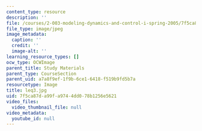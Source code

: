 ```yaml
---
content_type: resource
description: ''
file: /courses/2-003-modeling-dynamics-and-control-i-spring-2005/7f5ca87da99fa9744dd078b1256e5621_leq3.jpg
file_type: image/jpeg
image_metadata:
  caption: ''
  credit: ''
  image-alt: ''
learning_resource_types: []
ocw_type: OCWImage
parent_title: Study Materials
parent_type: CourseSection
parent_uid: a7a8f9ef-1f9b-6ce1-6418-f519b9fd5b7a
resourcetype: Image
title: leq3.jpg
uid: 7f5ca87d-a99f-a974-4dd0-78b1256e5621
video_files:
  video_thumbnail_file: null
video_metadata:
  youtube_id: null
---
```

